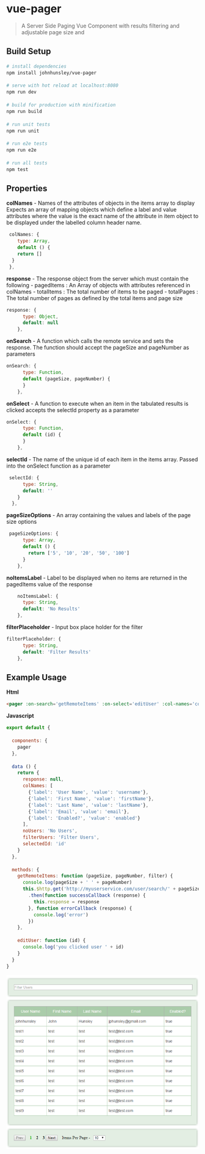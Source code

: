 # vue-pager

> A Server Side Paging Vue Component with results filtering and adjustable page size and

## Build Setup

``` bash
# install dependencies
npm install johnhunsley/vue-pager

# serve with hot reload at localhost:8080
npm run dev

# build for production with minification
npm run build

# run unit tests
npm run unit

# run e2e tests
npm run e2e

# run all tests
npm test
```

## Properties

**colNames** - Names of the attributes of objects in the items array to display
Expects an array of mapping objects
which define a label and value attributes where the value is the exact name
of the attribute in item object to be displayed under the labelled column
header name.

``` javascript
 colNames: {
    type: Array,
    default () {
    return []
  }
 },
```

**response** - The response object from the server which must contain the following
       - pagedItems : An Array of objects with attributes referenced in colNames
       - totalItems : The total number of items to be paged
       - totalPages : The total number of pages as defined by the total items and page size
```javascript
response: {
      type: Object,
      default: null
    },
```

**onSearch** - A function which calls the remote service and sets the response. The function
should accept the pageSize and pageNumber as parameters
```javascript
onSearch: {
      type: Function,
      default (pageSize, pageNumber) {
      }
    },
```

**onSelect** - A function to execute when an item in the tabulated results is clicked
accepts the selectId property as a parameter
```javascript
onSelect: {
      type: Function,
      default (id) {
      }
    },
```

**selectId** - The name of the unique id of each item in the items array. Passed
into the onSelect function as a parameter
```javascript
 selectId: {
      type: String,
      default: ''
    }
  },
```
**pageSizeOptions** - An array containing the values and labels of the page size options
 ```javascript
  pageSizeOptions: {
       type: Array,
       default () {
         return ['5', '10', '20', '50', '100']
       }
     },
 ```
 **noItemsLabel** - Label to be displayed when no items are returned in the pagedItems value of
 the response
 ```javascript
     noItemsLabel: {
       type: String,
       default: 'No Results'
     },
 ```

**filterPlaceholder** - Input box place holder for the filter
 ```javascript
 filterPlaceholder: {
       type: String,
       default: 'Filter Results'
     },
 ```

## Example Usage

**Html**
```html
<pager :on-search='getRemoteItems' :on-select='editUser' :col-names='colNames' :response='response' :no-items-label='noUsers' :filterPlaceholder="filterUsers" :selectId='selectedId'/>
```

**Javascript**
```javascript
export default {

  components: {
    pager
  },

  data () {
    return {
      response: null,
      colNames: [
        {'label': 'User Name', 'value': 'username'},
        {'label': 'First Name', 'value': 'firstName'},
        {'label': 'Last Name', 'value': 'lastName'},
        {'label': 'Email', 'value': 'email'},
        {'label': 'Enabled?', 'value': 'enabled'}
      ],
      noUsers: 'No Users',
      filterUsers: 'Filter Users',
      selectedId: 'id'
    }
  },

  methods: {
    getRemoteItems: function (pageSize, pageNumber, filter) {
      console.log(pageSize + ' ' + pageNumber)
      this.$http.get('http://myuserservice.com/user/search/' + pageSize + '/' + pageNumber + '?query=' + filter)
        .then(function successCallback (response) {
          this.response = response
        }, function errorCallback (response) {
          console.log('error')
        })
    },

    editUser: function (id) {
      console.log('you clicked user ' + id)
    }
  }
}
```
![](./vue-pager.png "Paging Users")

